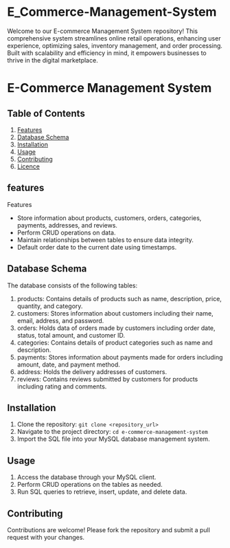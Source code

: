 # E_Commerce-Management-System
Welcome to our E-commerce Management System repository! This comprehensive system streamlines online retail operations, enhancing user experience, optimizing sales, inventory management, and order processing. Built with scalability and efficiency in mind, it empowers businesses to thrive in the digital marketplace.
# E-Commerce Management System

## Table of Contents
1. [Features](#features)
2. [Database Schema](#database-schema)
3. [Installation](#installation)
4. [Usage](#usage)
5. [Contributing](#contributing)
6. [Licence](#licence)

## features
Features
- Store information about products, customers, orders, categories, payments, addresses, and reviews.
- Perform CRUD operations on data.
- Maintain relationships between tables to ensure data integrity.
- Default order date to the current date using timestamps.

## Database Schema
The database consists of the following tables:

1. products: Contains details of products such as name, description, price, quantity, and category.
2. customers: Stores information about customers including their name, email, address, and password.
3. orders: Holds data of orders made by customers including order date, status, total amount, and customer ID.
4. categories: Contains details of product categories such as name and description.
5. payments: Stores information about payments made for orders including amount, date, and payment method.
6. address: Holds the delivery addresses of customers.
7. reviews: Contains reviews submitted by customers for products including rating and comments.

## Installation
1. Clone the repository: `git clone <repository_url>`
2. Navigate to the project directory: `cd e-commerce-management-system`
3. Import the SQL file into your MySQL database management system.

## Usage
1. Access the database through your MySQL client.
2. Perform CRUD operations on the tables as needed.
3. Run SQL queries to retrieve, insert, update, and delete data.

## Contributing
Contributions are welcome! Please fork the repository and submit a pull request with your changes.


